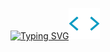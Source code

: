 

[![Typing SVG](https://readme-typing-svg.demolab.com?font=Fira+Code&pause=1000&center=true&width=435&lines=Hi+Welcome;I'm+Melih;Junior+Computer+Engineer)](https://git.io/typing-svg)<img src="https://github.com/melih-akman/melih-akman/blob/main/ico/label.webp" width="50px">

